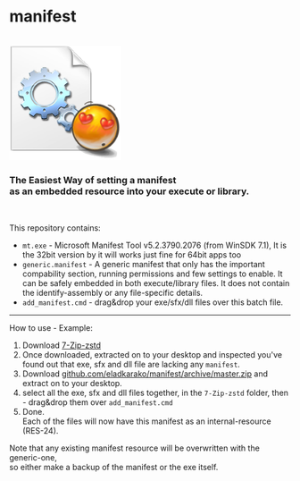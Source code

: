 <h1>manifest</h1>
<br/>
<img alt="" src="icon.png" />
<br/>
<h3>The Easiest Way of setting a <strong>manifest</strong><br/>
as an <strong>embedded resource</strong> into your execute or library.</h3>
<br/>

This repository contains:
<ul>
<li><code>mt.exe</code> - Microsoft Manifest Tool v5.2.3790.2076 (from WinSDK 7.1), It is the 32bit version by it will works just fine for 64bit apps too</li>
<li><code>generic.manifest</code> - A generic manifest that only has the important compability section, running permissions and few settings to enable. It can be safely embedded in both execute/library files. It does not contain the identify-assembly or any file-specific details.</li>
<li><code>add_manifest.cmd</code> - drag&amp;drop your exe/sfx/dll files over this batch file.</li>
</ul>

<hr/>

How to use - Example:
<ol>
<li>Download <a href="https://github.com/mcmilk/7-Zip-zstd/releases/">7-Zip-zstd</a></li>
<li>Once downloaded, extracted on to your desktop and inspected you've found out that exe, sfx and dll file are lacking any <code>manifest</code>.</li>
<li>Download <a href="https://github.com/eladkarako/manifest/archive/master.zip">github.com/eladkarako/manifest/archive/master.zip</a> and extract on to your desktop.</li>
<li>select all the exe, sfx and dll files together, in the <code>7-Zip-zstd</code> folder, then - drag&amp;drop them over <code>add_manifest.cmd</code></li>
<li>Done.<br/>Each of the files will now have this manifest as an internal-resource (RES-24).</li>
</ol>

Note that any existing manifest resource will be overwritten with the generic-one,<br/>
so either make a backup of the manifest or the exe itself.

